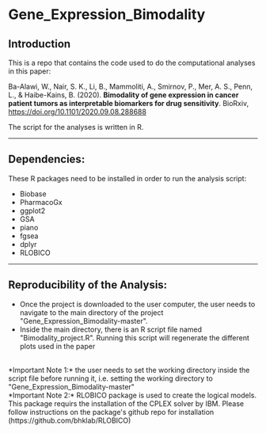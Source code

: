 # Gene_Expression_Bimodality

## Introduction
This is a repo that contains the code used to do the computational analyses in this paper:

Ba-Alawi, W., Nair, S. K., Li, B., Mammoliti, A., Smirnov, P., Mer, A. S., Penn, L., & Haibe-Kains, B. (2020). **Bimodality of gene expression in cancer patient tumors as interpretable biomarkers for drug sensitivity**. BioRxiv, https://doi.org/10.1101/2020.09.08.288688

The script for the analyses is written in R.


----

## Dependencies:
These R packages need to be installed in order to run the analysis script:
- Biobase
- PharmacoGx
- ggplot2
- GSA
- piano
- fgsea
- dplyr
- RLOBICO


----
## Reproducibility of the Analysis:
- Once the project is downloaded to the user computer, the user needs to navigate to the main directory of the project "Gene_Expression_Bimodality-master".
- Inside the main directory, there is an R script file named "Bimodality_project.R". Running this script will regenerate the different plots used in the paper

<br>
*Important Note 1:* the user needs to set the working directory inside the script file before running it, i.e. setting the working directory to "Gene_Expression_Bimodality-master"
<br>
*Important Note 2:* RLOBICO package is used to create the logical models. This package requirs the installation of the CPLEX solver by IBM. Please follow instructions on the package's github repo for installation (https://github.com/bhklab/RLOBICO)
<br>


